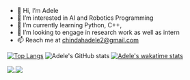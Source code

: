 - 👋 Hi, I’m Adele
- 👀 I’m interested in AI and Robotics Programming
- 🌱 I’m currently learning Python, C++, 
- 💞️ I’m looking to engage in research work as well as intern
- 📫 Reach me at chindahadele2@gmail.com


[![Top Langs](https://github-readme-stats.vercel.app/api/top-langs/?username=AI-Nerd1)](https://github.com/AI-Nerd1/github-readme-stats)
![Adele's GitHub stats](https://github-readme-stats.vercel.app/api?username=AI-Nerd1&show_icons=true&theme=radical)
[![Adele's wakatime stats](https://github-readme-stats.vercel.app/api/wakatime?username=Logan)](https://github.com/AI-Nerd1/github-readme-stats)

<a href="https://github.com/AI-Nerd1/github-readme-stats">
  <img align="center" src="https://github-readme-stats.vercel.app/api?username=AI-Nerd1&show_icons=true&theme=radical)" />
</a>
<a href="https://github.com/AI-Nerd1/convoychat">
  <img align="center" src="https://github-readme-stats.vercel.app/api/pin/?username=AI-Nerd1&repo=convoychat" />
</a>




<!---
AI-Nerd1/AI-Nerd1 is a ✨ special ✨ repository because its `README.md` (this file) appears on your GitHub profile.
You can click the Preview link to take a look at your changes.
--->
